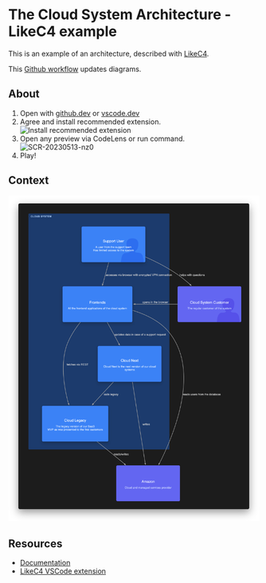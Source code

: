 # The Cloud System Architecture - LikeC4 example

This is an example of an architecture, described with [LikeC4](https://likec4.dev).

This [Github workflow](./.github/workflows/update-diagrams.yml) updates diagrams.


## About

1. Open with [github.dev](https://github.dev/likec4/example-cloud-system/blob/main/model.c4) or [vscode.dev](https://vscode.dev/github/likec4/example-cloud-system/blob/main/model.c4)
2. Agree and install recommended extension.
   ![Install recommended extension](https://github.com/likec4/example-cloud-system/assets/824903/134f718d-633f-4618-92a7-c14fe3af125f)
3. Open any preview via CodeLens or run command.  
   ![SCR-20230513-nz0](https://github.com/likec4/example-cloud-system/assets/824903/744f6503-0ef2-498d-87ca-f232815a9882)
4. Play!


## Context



![](images/index.png)

## Resources

- [Documentation](https://likec4.dev/docs/)
- [LikeC4 VSCode extension](https://marketplace.visualstudio.com/items?itemName=likec4.likec4-vscode)